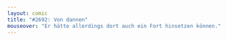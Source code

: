 ```yaml
---
layout: comic
title: "#2692: Von dannen"
mouseover: "Er hätte allerdings dort auch ein Fort hinsetzen können."
---
```

